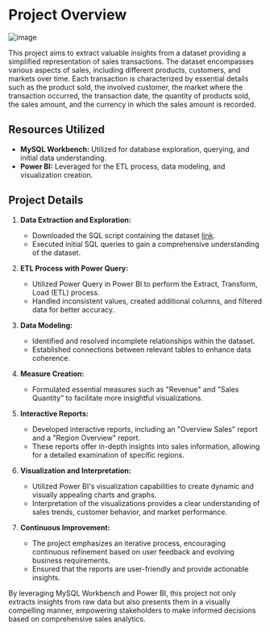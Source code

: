 # Project Overview
![image](https://github.com/hugomilesi/PowerBI_sales_insights/assets/71730507/53bf1dce-0bd2-4d35-bdde-953d28c4dfbb)

This project aims to extract valuable insights from a dataset providing a simplified representation of sales transactions. The dataset encompasses various aspects of sales, including different products, customers, and markets over time. Each transaction is characterized by essential details such as the product sold, the involved customer, the market where the transaction occurred, the transaction date, the quantity of products sold, the sales amount, and the currency in which the sales amount is recorded.

## Resources Utilized

- **MySQL Workbench:** Utilized for database exploration, querying, and initial data understanding.
- **Power BI:** Leveraged for the ETL process, data modeling, and visualization creation.

## Project Details

1. **Data Extraction and Exploration:**
   - Downloaded the SQL script containing the dataset [link](https://codebasics.io/resources/sales-insights-data-analysis-project).
   - Executed initial SQL queries to gain a comprehensive understanding of the dataset.

2. **ETL Process with Power Query:**
   - Utilized Power Query in Power BI to perform the Extract, Transform, Load (ETL) process.
   - Handled inconsistent values, created additional columns, and filtered data for better accuracy.

3. **Data Modeling:**
   - Identified and resolved incomplete relationships within the dataset.
   - Established connections between relevant tables to enhance data coherence.

4. **Measure Creation:**
   - Formulated essential measures such as "Revenue" and "Sales Quantity" to facilitate more insightful visualizations.

5. **Interactive Reports:**
   - Developed interactive reports, including an "Overview Sales" report and a "Region Overview" report.
   - These reports offer in-depth insights into sales information, allowing for a detailed examination of specific regions.

6. **Visualization and Interpretation:**
   - Utilized Power BI's visualization capabilities to create dynamic and visually appealing charts and graphs.
   - Interpretation of the visualizations provides a clear understanding of sales trends, customer behavior, and market performance.

7. **Continuous Improvement:**
   - The project emphasizes an iterative process, encouraging continuous refinement based on user feedback and evolving business requirements.
   - Ensured that the reports are user-friendly and provide actionable insights.

By leveraging MySQL Workbench and Power BI, this project not only extracts insights from raw data but also presents them in a visually compelling manner, empowering stakeholders to make informed decisions based on comprehensive sales analytics.
